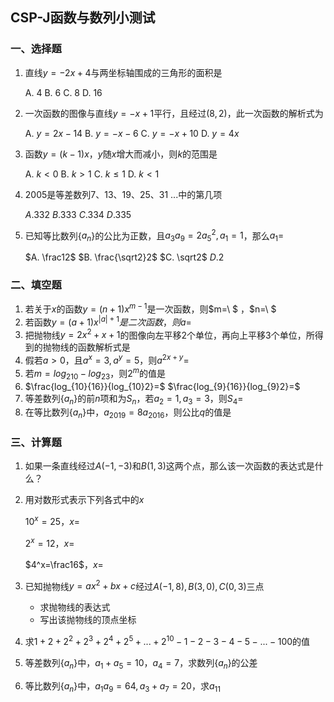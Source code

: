 ## CSP-J函数与数列小测试

### 一、选择题

1. 直线$y=-2x+4$与两坐标轴围成的三角形的面积是

   A. 4	B. 6	C. 8 	D. 16

2. 一次函数的图像与直线$y=-x+1$平行，且经过$(8,2)$，此一次函数的解析式为

   A. $y=2x-14$  B. $y=-x-6$  C. $y=-x+10$  D. $y=4x$

3. 函数$y=(k-1)x$，$y$随$x$增大而减小，则$k$的范围是

   A. $k\lt0$ 	B. $k\gt1$ 	C. $k\leq1$ 	D. $k\lt1$

4. $2005$是等差数列$7、13、19、25、31\ ...$中的第几项

   $A. 332$         $B. 333$          $C. 334$           $D. 335$

5. 已知等比数列{$a_n$}的公比为正数，且$a_3a_9=2a_5^2,a_1=1$，那么$a_1=$

   $A. \frac12$           $B. \frac{\sqrt2}2$             $C. \sqrt2$             $D. 2$



### 二、填空题

1. 若关于$x$的函数$y=(n+1)x^{m-1}$是一次函数，则$m=\   $   ，$n=\   $
2. 若函数$y=(a+1)x^{|a|+1}是二次函数，则a=$
3. 把抛物线$y=2x^2+x+1$的图像向左平移$2$个单位，再向上平移$3$个单位，所得到的抛物线的函数解析式是
4. 假若$a \gt0$，且$a^x=3,a^y=5$，则$a^{2x+y}=$
5. 若$m=log_210-log_23$，则$2^m$​的值是
6. $\frac{log_{10}{16}}{log_{10}2}=$                     $\frac{log_{9}{16}}{log_{9}2}=$
7. 等差数列{$a_n$}的前$n$项和为$S_n$，若$a_2=1,a_3=3$，则$S_4=$
8. 在等比数列{$a_n$}中，$a_{2019}=8a_{2016}$，则公比$q$的值是



### 三、计算题

1. 如果一条直线经过$A(-1,-3)$和$B(1,3)$这两个点，那么该一次函数的表达式是什么？









2. 用对数形式表示下列各式中的$x$

   $10^x=25$，$x=$

   $2^x=12$，$x=$

   $4^x=\frac16$，$x=$



3. 已知抛物线$y=ax^2+bx+c$经过$A(-1,8),B(3,0),C(0,3)$三点
   * 求抛物线的表达式
   * 写出该抛物线的顶点坐标









4. 求$1+2+2^2+2^3+2^4+2^5+...+2^{10}-1-2-3-4-5-...-100$的值













5. 等差数列{$a_n$}中，$a_1+a_5=10$，$a_4=7$，求数列{$a_n$}的公差











6. 等比数列{$a_n$}中，$a_1a_9=64,a_3+a_7=20$，求$a_{11}$







